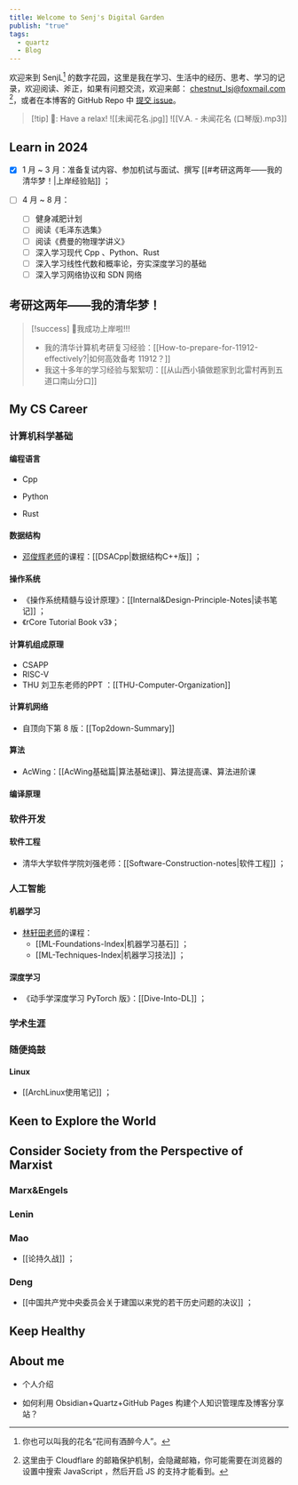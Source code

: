 ```yaml
---
title: Welcome to Senj's Digital Garden
publish: "true"
tags:
  - quartz
  - Blog
---
```

欢迎来到 SenjL[^1] 的数字花园，这里是我在学习、生活中的经历、思考、学习的记录，欢迎阅读、斧正，如果有问题交流，欢迎来邮： chestnut_lsj@foxmail.com [^2]，或者在本博客的 GitHub Repo 中 [提交 issue](https://github.com/chestNutLsj/senjl-quartz-space/issues)。

>[!tip] 🎵: Have a relax!
> ![[未闻花名.jpg]]
>![[V.A. - 未闻花名 (口琴版).mp3]]

## Learn in 2024

- [x] 1 月 ~ 3 月：准备复试内容、参加机试与面试、撰写 [[#考研这两年——我的清华梦！|上岸经验贴]] ；

- [ ] 4 月 ~ 8 月：
	- [ ] 健身减肥计划
	- [ ] 阅读《毛泽东选集》
	- [ ] 阅读《费曼的物理学讲义》
	- [ ] 深入学习现代 Cpp 、Python、Rust
	- [ ] 深入学习线性代数和概率论，夯实深度学习的基础
	- [ ] 深入学习网络协议和 SDN 网络

## 考研这两年——我的清华梦！

>[!success] 🎉我成功上岸啦!!!
>- 我的清华计算机考研复习经验：[[How-to-prepare-for-11912-effectively?|如何高效备考 11912？]]
>- 我这十多年的学习经验与絮絮叨：[[从山西小镇做题家到北雷村再到五道口南山分口]]

## My CS Career

### 计算机科学基础

#### 编程语言

- Cpp

- Python

- Rust

#### 数据结构

- [邓俊辉老师](https://dsa.cs.tsinghua.edu.cn/~deng/ds/dsacpp/)的课程：[[DSACpp|数据结构C++版]] ；

#### 操作系统

- 《操作系统精髓与设计原理》：[[Internal&Design-Principle-Notes|读书笔记]] ；
- 《rCore Tutorial Book v3》；

#### 计算机组成原理

- CSAPP
- RISC-V
- THU 刘卫东老师的PPT ：[[THU-Computer-Organization]]

#### 计算机网络

- 自顶向下第 8 版：[[Top2down-Summary]]

#### 算法

- AcWing：[[AcWing基础篇|算法基础课]]、算法提高课、算法进阶课

#### 编译原理

### 软件开发

#### 软件工程

- 清华大学软件学院刘强老师：[[Software-Construction-notes|软件工程]] ；

### 人工智能

#### 机器学习

- [林轩田老师](https://www.csie.ntu.edu.tw/~htlin/mooc/)的课程：
	- [[ML-Foundations-Index|机器学习基石]] ；
	- [[ML-Techniques-Index|机器学习技法]] ；

#### 深度学习

- 《动手学深度学习 PyTorch 版》：[[Dive-Into-DL]] ；

### 学术生涯

### 随便捣鼓

#### Linux

- [[ArchLinux使用笔记]] ；

## Keen to Explore the World

## Consider Society from the Perspective of Marxist

### Marx&Engels

### Lenin

### Mao

- [[论持久战]] ；

### Deng

- [[中国共产党中央委员会关于建国以来党的若干历史问题的决议]] ；

## Keep Healthy

## About me

- 个人介绍

- 如何利用 Obsidian+Quartz+GitHub Pages 构建个人知识管理库及博客分享站？

[^1]: 你也可以叫我的花名“花间有酒醉今人”。
[^2]: 这里由于 Cloudflare 的邮箱保护机制，会隐藏邮箱，你可能需要在浏览器的设置中搜索 JavaScript ，然后开启 JS 的支持才能看到。
